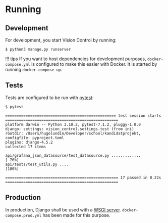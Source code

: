 # Running

## Development

For development, you start Vision Control by running:

```shell
$ python3 manage.py runserver
```

!!! tips
    If you want to host dependencies for development purposes, `docker-compose.yml` is configured to make this easier with Docker.
    It is started by running `docker-compose up`.

## Tests

Tests are configured to be run with [pytest](https://docs.pytest.org):

```shell
$ pytest

================================================= test session starts ==================================================
platform darwin -- Python 3.10.2, pytest-7.1.2, pluggy-1.0.0
django: settings: vision_control.settings.test (from ini)
rootdir: /Users/hugolundin/Developer/school/kandidatprojekt, configfile: pyproject.toml
plugins: django-4.5.2
collected 17 items

api/grafana_json_datasource/test_datasource.py .............                                                     [ 76%]
api/tests/test_utils.py ....                                                                                     [100%]

================================================== 17 passed in 0.22s ==================================================
```

## Production

In production, Django shall be used with a [WSGI server](https://docs.djangoproject.com/en/4.0/howto/deployment/wsgi/). `docker-compose.prod.yml` has been made for this purpose.
